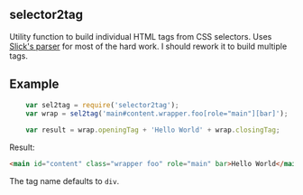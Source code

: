 ## selector2tag

Utility function to build individual HTML tags from CSS selectors. Uses [Slick's parser](https://github.com/kamicane/slick) for most of the hard work. I should rework it to build multiple tags.

## Example

````js
	var sel2tag = require('selector2tag');
	var wrap = sel2tag('main#content.wrapper.foo[role="main"][bar]');
	
	var result = wrap.openingTag + 'Hello World' + wrap.closingTag;
````

Result:

````html
<main id="content" class="wrapper foo" role="main" bar>Hello World</main>
````

The tag name defaults to `div`.